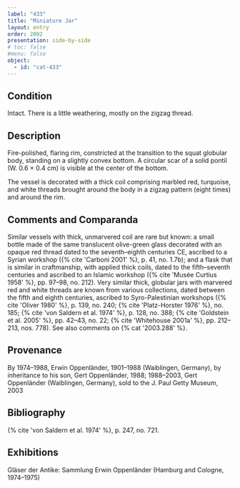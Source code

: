 ```yaml
---
label: "433"
title: "Miniature Jar"
layout: entry
order: 2002
presentation: side-by-side
# toc: false
#menu: false 
object:
  - id: "cat-433"
---
```


## Condition

Intact. There is a little weathering, mostly on the zigzag thread.

## Description

Fire-polished, flaring rim, constricted at the transition to the squat globular body, standing on a slightly convex bottom. A circular scar of a solid pontil (W. 0.6 × 0.4 cm) is visible at the center of the bottom.

The vessel is decorated with a thick coil comprising marbled red, turquoise, and white threads brought around the body in a zigzag pattern (eight times) and around the rim.

## Comments and Comparanda

Similar vessels with thick, unmarvered coil are rare but known: a small bottle made of the same translucent olive-green glass decorated with an opaque red thread dated to the seventh–eighth centuries CE, ascribed to a Syrian workshop ({% cite 'Carboni 2001' %}, p. 41, no. 1.7b); and a flask that is similar in craftmanship, with applied thick coils, dated to the fifth–seventh centuries and ascribed to an Islamic workshop ({% cite 'Musée Curtius 1958' %}, pp. 97–98, no. 212). Very similar thick, globular jars with marvered red and white threads are known from various collections, dated between the fifth and eighth centuries, ascribed to Syro-Palestinian workshops ({% cite 'Oliver 1980' %}, p. 139, no. 240; {% cite 'Platz-Horster 1976' %}, no. 185; {% cite 'von Saldern et al. 1974' %}, p. 128, no. 388; {% cite 'Goldstein et al. 2005' %}, pp. 42–43, no. 22; {% cite 'Whitehouse 2001a' %}, pp. 212–213, nos. 778). See also comments on {% cat '2003.288' %}.

## Provenance

By 1974–1988, Erwin Oppenländer, 1901–1988 (Waiblingen, Germany), by inheritance to his son, Gert Oppenländer, 1988; 1988–2003, Gert Oppenländer (Waiblingen, Germany), sold to the J. Paul Getty Museum, 2003

## Bibliography

{% cite 'von Saldern et al. 1974' %}, p. 247, no. 721.

## Exhibitions

Gläser der Antike: Sammlung Erwin Oppenländer (Hamburg and Cologne, 1974–1975)